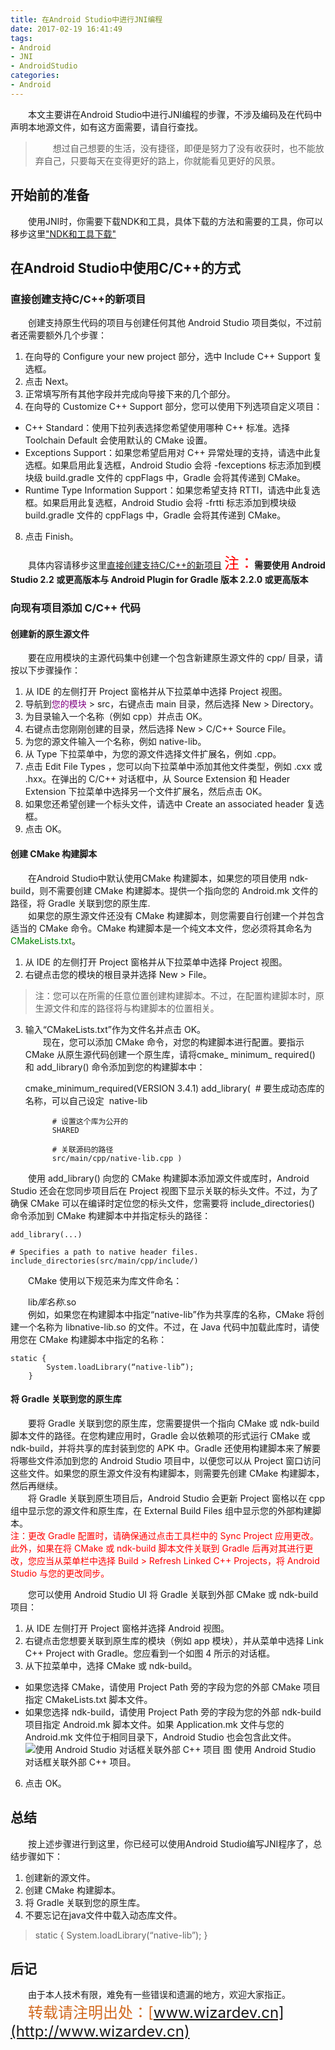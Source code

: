 ```yaml
---
title: 在Android Studio中进行JNI编程
date: 2017-02-19 16:41:49
tags: 
- Android 
- JNI 
- AndroidStudio
categories: 
- Android
---
```

&emsp;&emsp;本文主要讲在Android Studio中进行JNI编程的步骤，不涉及编码及在代码中声明本地源文件，如有这方面需要，请自行查找。
<!-- more -->
> &emsp;&emsp;想过自己想要的生活，没有捷径，即便是努力了没有收获时，也不能放弃自己，只要每天在变得更好的路上，你就能看见更好的风景。

## 开始前的准备 ##
&emsp;&emsp;使用JNI时，你需要下载NDK和工具，具体下载的方法和需要的工具，你可以移步这里["NDK和工具下载"](https://developer.android.google.cn/ndk/guides/index.html)
## 在Android Studio中使用C/C++的方式 ##
### 直接创建支持C/C++的新项目 ###
&emsp;&emsp;创建支持原生代码的项目与创建任何其他 Android Studio 项目类似，不过前者还需要额外几个步骤：

1. 在向导的 Configure your new project 部分，选中 Include C++ Support 复选框。
2. 点击 Next。
3. 正常填写所有其他字段并完成向导接下来的几个部分。
4. 在向导的 Customize C++ Support 部分，您可以使用下列选项自定义项目：

- C++ Standard：使用下拉列表选择您希望使用哪种 C++ 标准。选择 Toolchain Default 会使用默认的 CMake 设置。
- Exceptions Support：如果您希望启用对 C++ 异常处理的支持，请选中此复选框。如果启用此复选框，Android Studio 会将 -fexceptions 标志添加到模块级 build.gradle 文件的 cppFlags 中，Gradle 会将其传递到 CMake。
- Runtime Type Information Support：如果您希望支持 RTTI，请选中此复选框。如果启用此复选框，Android Studio 会将 -frtti 标志添加到模块级 build.gradle 文件的 cppFlags 中，Gradle 会将其传递到 CMake。
8. 点击 Finish。

&emsp;&emsp;具体内容请移步这里[直接创建支持C/C++的新项目](https://developer.android.google.cn/studio/projects/add-native-code.html#new-project)
<font color = "red" size = 5>注：</font>**需要使用 Android Studio 2.2 或更高版本与 Android Plugin for Gradle 版本 2.2.0 或更高版本**
### 向现有项目添加 C/C++ 代码
#### 创建新的原生源文件
&emsp;&emsp;要在应用模块的主源代码集中创建一个包含新建原生源文件的 cpp/ 目录，请按以下步骤操作：
1. 从 IDE 的左侧打开 Project 窗格并从下拉菜单中选择 Project 视图。
2. 导航到<font color = "purple">您的模块</font> > src，右键点击 main 目录，然后选择 New > Directory。
3. 为目录输入一个名称（例如 cpp）并点击 OK。
4. 右键点击您刚刚创建的目录，然后选择 New > C/C++ Source File。
5. 为您的源文件输入一个名称，例如 native-lib。
6. 从 Type 下拉菜单中，为您的源文件选择文件扩展名，例如 .cpp。
7. 点击 Edit File Types ，您可以向下拉菜单中添加其他文件类型，例如 .cxx 或 .hxx。在弹出的 C/C++ 对话框中，从 Source Extension 和 Header Extension 下拉菜单中选择另一个文件扩展名，然后点击 OK。
8. 如果您还希望创建一个标头文件，请选中 Create an associated header 复选框。
9. 点击 OK。


#### 创建 CMake 构建脚本 ####
&emsp;&emsp;在Android Studio中默认使用CMake 构建脚本，如果您的项目使用 ndk-build，则不需要创建 CMake 构建脚本。提供一个指向您的 Android.mk 文件的路径，将 Gradle 关联到您的原生库.<br>
&emsp;&emsp;如果您的原生源文件还没有 CMake 构建脚本，则您需要自行创建一个并包含适当的 CMake 命令。CMake 构建脚本是一个纯文本文件，您必须将其命名为 <font color = "green">CMakeLists.txt</font>。

1. 从 IDE 的左侧打开 Project 窗格并从下拉菜单中选择 Project 视图。
2. 右键点击您的模块的根目录并选择 New > File。
> 注：您可以在所需的任意位置创建构建脚本。不过，在配置构建脚本时，原生源文件和库的路径将与构建脚本的位置相关。

3. 输入“CMakeLists.txt”作为文件名并点击 OK。<br>
&emsp;&emsp;现在，您可以添加 CMake 命令，对您的构建脚本进行配置。要指示 CMake 从原生源代码创建一个原生库，请将cmake_ minimum_ required() 和 add_library() 命令添加到您的构建脚本中：

	cmake_minimum_required(VERSION 3.4.1)
	add_library( 
	​		 # 要生成动态库的名称，可以自己设定
   ​          native-lib 

             # 设置这个库为公开的
             SHARED
    
             # 关联源码的路径
             src/main/cpp/native-lib.cpp )
&emsp;&emsp;使用 add_library() 向您的 CMake 构建脚本添加源文件或库时，Android Studio 还会在您同步项目后在 Project 视图下显示关联的标头文件。不过，为了确保 CMake 可以在编译时定位您的标头文件，您需要将 include_directories() 命令添加到 CMake 构建脚本中并指定标头的路径：


	add_library(...)
	
	# Specifies a path to native header files.
	include_directories(src/main/cpp/include/)
&emsp;&emsp;CMake 使用以下规范来为库文件命名：

&emsp;&emsp;lib*库名称*.so<br>
&emsp;&emsp;例如，如果您在构建脚本中指定“native-lib”作为共享库的名称，CMake 将创建一个名称为 libnative-lib.so 的文件。不过，在 Java 代码中加载此库时，请使用您在 CMake 构建脚本中指定的名称：
```
static {
    	System.loadLibrary(“native-lib”);
	}
```
#### 将 Gradle 关联到您的原生库
&emsp;&emsp;要将 Gradle 关联到您的原生库，您需要提供一个指向 CMake 或 ndk-build 脚本文件的路径。在您构建应用时，Gradle 会以依赖项的形式运行 CMake 或 ndk-build，并将共享的库封装到您的 APK 中。Gradle 还使用构建脚本来了解要将哪些文件添加到您的 Android Studio 项目中，以便您可以从 Project 窗口访问这些文件。如果您的原生源文件没有构建脚本，则需要先创建 CMake 构建脚本，然后再继续。<br>
&emsp;&emsp;将 Gradle 关联到原生项目后，Android Studio 会更新 Project 窗格以在 cpp 组中显示您的源文件和原生库，在 External Build Files 组中显示您的外部构建脚本。<br>
 <font color=red>注：更改 Gradle 配置时，请确保通过点击工具栏中的 Sync Project  应用更改。此外，如果在将 CMake 或 ndk-build 脚本文件关联到 Gradle 后再对其进行更改，您应当从菜单栏中选择 Build > Refresh Linked C++ Projects，将 Android Studio 与您的更改同步。</font>

&emsp;&emsp;您可以使用 Android Studio UI 将 Gradle 关联到外部 CMake 或 ndk-build 项目：
1. 从 IDE 左侧打开 Project 窗格并选择 Android 视图。
2. 右键点击您想要关联到原生库的模块（例如 app 模块），并从菜单中选择 Link C++ Project with Gradle。您应看到一个如图 4 所示的对话框。
3. 从下拉菜单中，选择 CMake 或 ndk-build。
- 如果您选择 CMake，请使用 Project Path 旁的字段为您的外部 CMake 项目指定 CMakeLists.txt 脚本文件。
- 如果您选择 ndk-build，请使用 Project Path 旁的字段为您的外部 ndk-build 项目指定 Android.mk 脚本文件。如果 Application.mk 文件与您的 Android.mk 文件位于相同目录下，Android Studio 也会包含此文件。
![使用 Android Studio 对话框关联外部 C++ 项目](http://i.imgur.com/jy8eg65.png)
图 使用 Android Studio 对话框关联外部 C++ 项目。
6. 点击 OK。

## 总结 ##
&emsp;&emsp;按上述步骤进行到这里，你已经可以使用Android Studio编写JNI程序了，总结步骤如下：

1. 创建新的源文件。
2. 创建 CMake 构建脚本。
3. 将 Gradle 关联到您的原生库。
4. 不要忘记在java文件中载入动态库文件。

> static {
    	System.loadLibrary(“native-lib”);
	}

## 后记 ##
&emsp;&emsp;由于本人技术有限，难免有一些错误和遗漏的地方，欢迎大家指正。<br>
&emsp;&emsp;<font color=#d2691e size = 5>转载请注明出处：[www.wizardev.cn](http://www.wizardev.cn) </font>


